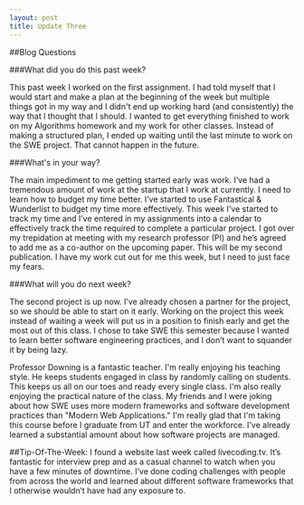 ```yaml
---
layout: post
title: Update Three
---
```


##Blog Questions

###What did you do this past week?

This past week I worked on the first assignment. I had told myself that I would start and make a plan at the beginning of the week but multiple things got in my way and I didn't end up working hard (and consistently) the way that I thought that I should. I wanted to get everything finished to work on my Algorithms homework and my work for other classes. Instead of making a structured plan, I ended up waiting until the last minute to work on the SWE project. That cannot happen in the future.

###What's in your way?

The main impediment to me getting started early was work. I’ve had a tremendous amount of work at the startup that I work at currently. I need to learn how to budget my time better. I’ve started to use Fantastical & Wunderlist to budget my time more effectively. This week I’ve started to track my time and I’ve entered in my assignments into a calendar to effectively track the time required to complete a particular project. I got over my trepidation at meeting with my research professor (PI) and he’s agreed to add me as a co-author on the upcoming paper. This will be my second publication. I have my work cut out for me this week, but I need to just face my fears.

###What will you do next week?

The second project is up now. I’ve already chosen a partner for the project, so we should be able to start on it early. Working on the project this week instead of waiting a week will put us in a position to finish early and get the most out of this class. I chose to take SWE this semester because I wanted to learn better software engineering practices, and I don’t want to squander it by being lazy.

Professor Downing is a fantastic teacher. I'm really enjoying his teaching style. He keeps students engaged in class by randomly calling on students. This keeps us all on our toes and ready every single class. I'm also really enjoying the practical nature of the class. My friends and I were joking about how SWE uses more modern frameworks and software development practices than "Modern Web Applications." I'm really glad that I'm taking this course before I graduate from UT and enter the workforce. I've already learned a substantial amount about how software projects are managed. 

##Tip-Of-The-Week:
I found a website last week called livecoding.tv. It’s fantastic for interview prep and as a casual channel to watch when you have a few minutes of downtime. I’ve done coding challenges with people from across the world and learned about different software frameworks that I otherwise wouldn’t have had any exposure to. 
